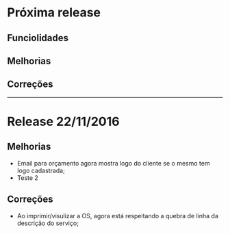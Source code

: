 # Próxima release

## Funciolidades

## Melhorias

## Correções  


___

# Release 22/11/2016

## Melhorias
- Email para orçamento agora mostra logo do cliente se o mesmo tem logo cadastrada;
- Teste 2

## Correções  
- Ao imprimir/visulizar a OS, agora está respeitando a quebra de linha da descrição do serviço;
